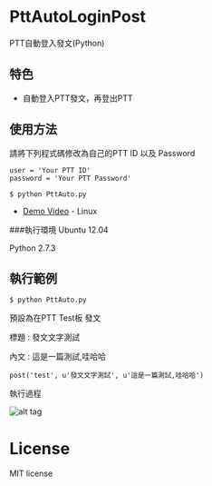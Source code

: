 # PttAutoLoginPost
PTT自動登入發文(Python)

## 特色
* 自動登入PTT發文，再登出PTT

   
## 使用方法
請將下列程式碼修改為自己的PTT ID 以及 Password

```
user = 'Your PTT ID'
password = 'Your PTT Password'
```

```
$ python PttAuto.py 

```
* [Demo Video](https://youtu.be/FkdR6C-a9Nw) - Linux 


###執行環境
Ubuntu 12.04

Python 2.7.3



## 執行範例 

``` 
$ python PttAuto.py 
```

預設為在PTT  Test板 發文

標題 : 發文文字測試

內文 : 這是一篇測試,哇哈哈

``` 
post('test', u'發文文字測試', u'這是一篇測試,哇哈哈')
``` 

執行過程

![alt tag](http://i.imgur.com/kGx379D.jpg)


# License
MIT license
